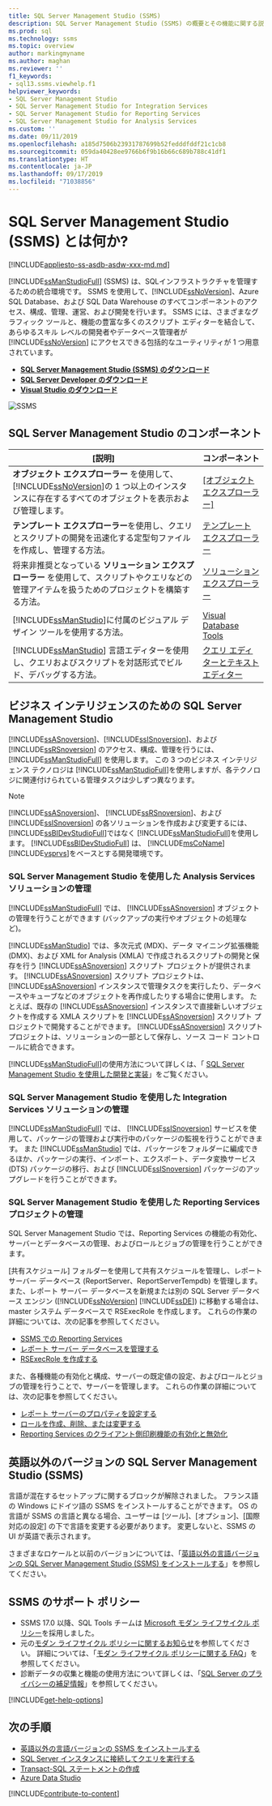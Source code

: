 ```yaml
---
title: SQL Server Management Studio (SSMS)
description: SQL Server Management Studio (SSMS) の概要とその機能に関する説明。
ms.prod: sql
ms.technology: ssms
ms.topic: overview
author: markingmyname
ms.author: maghan
ms.reviewer: ''
f1_keywords:
- sql13.ssms.viewhelp.f1
helpviewer_keywords:
- SQL Server Management Studio
- SQL Server Management Studio for Integration Services
- SQL Server Management Studio for Reporting Services
- SQL Server Management Studio for Analysis Services
ms.custom: ''
ms.date: 09/11/2019
ms.openlocfilehash: a185d7506b23931787699b52fedddfddf21c1cb8
ms.sourcegitcommit: 059da40428ee9766b6f9b16b66c689b788c41df1
ms.translationtype: HT
ms.contentlocale: ja-JP
ms.lasthandoff: 09/17/2019
ms.locfileid: "71038856"
---
```

# <a name="what-is-sql-server-management-studio-ssms"></a>SQL Server Management Studio (SSMS) とは何か?

[!INCLUDE[appliesto-ss-asdb-asdw-xxx-md.md](../includes/appliesto-ss-asdb-asdw-xxx-md.md)]

[!INCLUDE[ssManStudioFull](../includes/ssmanstudiofull-md.md)] (SSMS) は、SQLインフラストラクチャを管理するための統合環境です。 SSMS を使用して、[!INCLUDE[ssNoVersion](../includes/ssnoversion-md.md)]、Azure SQL Database、および SQL Data Warehouse のすべてコンポーネントのアクセス、構成、管理、運営、および開発を行います。 SSMS には、さまざまなグラフィック ツールと、機能の豊富な多くのスクリプト エディターを結合して、あらゆるスキル レベルの開発者やデータベース管理者が [!INCLUDE[ssNoVersion](../includes/ssnoversion-md.md)] にアクセスできる包括的なユーティリティが 1 つ用意されています。

- [**SQL Server Management Studio (SSMS) のダウンロード**](download-sql-server-management-studio-ssms.md)
- [**SQL Server Developer のダウンロード**](https://my.visualstudio.com/Downloads?q=SQL%20Server%20Developer)
- [**Visual Studio のダウンロード**](https://www.visualstudio.com/downloads/)

![SSMS](media/sql-server-management-studio-ssms/ssms.png)

## <a name="sql-server-management-studio-components"></a>SQL Server Management Studio のコンポーネント  
  
|[説明]|コンポーネント|  
|---------------|---------|  
|**オブジェクト エクスプローラー** を使用して、 [!INCLUDE[ssNoVersion](../includes/ssnoversion-md.md)]の 1 つ以上のインスタンスに存在するすべてのオブジェクトを表示および管理します。|[[オブジェクト エクスプローラー]](../ssms/object/object-explorer.md)|  
|**テンプレート エクスプローラー**を使用し、クエリとスクリプトの開発を迅速化する定型句ファイルを作成し、管理する方法。|[テンプレート エクスプローラー](../ssms/template/template-explorer.md)|  
|将来非推奨となっている **ソリューション エクスプローラー** を使用して、スクリプトやクエリなどの管理アイテムを扱うためのプロジェクトを構築する方法。|[ソリューション エクスプローラー](../ssms/solution/solution-explorer.md)|  
|[!INCLUDE[ssManStudio](../includes/ssmanstudio-md.md)]に付属のビジュアル デザイン ツールを使用する方法。|[Visual Database Tools](../ssms/visual-db-tools/visual-database-tools.md)|  
|[!INCLUDE[ssManStudio](../includes/ssmanstudio-md.md)] 言語エディターを使用し、クエリおよびスクリプトを対話形式でビルド、デバッグする方法。|[クエリ エディターとテキスト エディター](scripting/query-and-text-editors-sql-server-management-studio.md)

## <a name="sql-server-management-studio-for-business-intelligence"></a>ビジネス インテリジェンスのための SQL Server Management Studio

[!INCLUDE[ssASnoversion](../includes/ssasnoversion_md.md)]、[!INCLUDE[ssISnoversion](../includes/ssisnoversion-md.md)]、および [!INCLUDE[ssRSnoversion](../includes/ssrsnoversion-md.md)] のアクセス、構成、管理を行うには、[!INCLUDE[ssManStudioFull](../includes/ssmanstudiofull-md.md)] を使用します。 この 3 つのビジネス インテリジェンス テクノロジは [!INCLUDE[ssManStudioFull](../includes/ssmanstudiofull-md.md)]を使用しますが、各テクノロジに関連付けられている管理タスクは少しずつ異なります。

> [!NOTE]
> [!INCLUDE[ssASnoversion](../includes/ssasnoversion_md.md)]、 [!INCLUDE[ssRSnoversion](../includes/ssrsnoversion-md.md)]、および [!INCLUDE[ssISnoversion](../includes/ssisnoversion-md.md)] の各ソリューションを作成および変更するには、 [!INCLUDE[ssBIDevStudioFull](../includes/ssbidevstudiofull_md.md)]ではなく [!INCLUDE[ssManStudioFull](../includes/ssmanstudiofull-md.md)]を使用します。 [!INCLUDE[ssBIDevStudioFull](../includes/ssbidevstudiofull_md.md)] は、 [!INCLUDE[msCoName](../includes/msconame_md.md)][!INCLUDE[vsprvs](../includes/vsprvs-md.md)]をベースとする開発環境です。

### <a name="managing-analysis-services-solutions-using-sql-server-management-studio"></a>SQL Server Management Studio を使用した Analysis Services ソリューションの管理

[!INCLUDE[ssManStudioFull](../includes/ssmanstudiofull-md.md)] では、 [!INCLUDE[ssASnoversion](../includes/ssasnoversion_md.md)] オブジェクトの管理を行うことができます (バックアップの実行やオブジェクトの処理など)。

[!INCLUDE[ssManStudio](../includes/ssmanstudio-md.md)] では、多次元式 (MDX)、データ マイニング拡張機能 (DMX)、および XML for Analysis (XMLA) で作成されるスクリプトの開発と保存を行う [!INCLUDE[ssASnoversion](../includes/ssasnoversion_md.md)] スクリプト プロジェクトが提供されます。 [!INCLUDE[ssASnoversion](../includes/ssasnoversion_md.md)] スクリプト プロジェクトは、 [!INCLUDE[ssASnoversion](../includes/ssasnoversion_md.md)] インスタンスで管理タスクを実行したり、データベースやキューブなどのオブジェクトを再作成したりする場合に使用します。 たとえば、既存の [!INCLUDE[ssASnoversion](../includes/ssasnoversion_md.md)] インスタンスで直接新しいオブジェクトを作成する XMLA スクリプトを [!INCLUDE[ssASnoversion](../includes/ssasnoversion_md.md)] スクリプト プロジェクトで開発することができます。 [!INCLUDE[ssASnoversion](../includes/ssasnoversion_md.md)] スクリプト プロジェクトは、ソリューションの一部として保存し、ソース コード コントロールに統合できます。
  
[!INCLUDE[ssManStudioFull](../includes/ssmanstudiofull-md.md)]の使用方法について詳しくは、「 [SQL Server Management Studio を使用した開発と実装](https://docs.microsoft.com/analysis-services/instances/analysis-services-scripts-project-in-sql-server-management-studio)」をご覧ください。
  
### <a name="managing-integration-services-solutions-using-sql-server-management-studio"></a>SQL Server Management Studio を使用した Integration Services ソリューションの管理

[!INCLUDE[ssManStudioFull](../includes/ssmanstudiofull-md.md)] では、 [!INCLUDE[ssISnoversion](../includes/ssisnoversion-md.md)] サービスを使用して、パッケージの管理および実行中のパッケージの監視を行うことができます。 また [!INCLUDE[ssManStudio](../includes/ssmanstudio-md.md)] では、パッケージをフォルダーに編成できるほか、パッケージの実行、インポート、エクスポート、データ変換サービス (DTS) パッケージの移行、および [!INCLUDE[ssISnoversion](../includes/ssisnoversion-md.md)] パッケージのアップグレードを行うことができます。

### <a name="managing-reporting-services-projects-using-sql-server-management-studio"></a>SQL Server Management Studio を使用した Reporting Services プロジェクトの管理

SQL Server Management Studio では、Reporting Services の機能の有効化、サーバーとデータベースの管理、およびロールとジョブの管理を行うことができます。

[共有スケジュール] フォルダーを使用して共有スケジュールを管理し、レポート サーバー データベース (ReportServer、ReportServerTempdb) を管理します。 また、レポート サーバー データベースを新規または別の SQL Server データベース エンジン ([!INCLUDE[ssNoVersion](../includes/ssnoversion-md.md)] [!INCLUDE[ssDE](../includes/ssde_md.md)]) に移動する場合は、master システム データベースで RSExecRole を作成します。 これらの作業の詳細については、次の記事を参照してください。  

- [SSMS での Reporting Services](../reporting-services/tools/reporting-services-in-sql-server-management-studio-ssrs.md)
- [レポート サーバー データベースを管理する](../reporting-services/report-server/administer-a-report-server-database-ssrs-native-mode.md)
- [RSExecRole を作成する](../reporting-services/security/create-the-rsexecrole.md)

また、各種機能の有効化と構成、サーバーの既定値の設定、およびロールとジョブの管理を行うことで、サーバーを管理します。 これらの作業の詳細については、次の記事を参照してください。

- [レポート サーバーのプロパティを設定する](../reporting-services/tools/set-report-server-properties-management-studio.md)
- [ロールを作成、削除、または変更する](../reporting-services/security/role-definitions-create-delete-or-modify.md)
- [Reporting Services のクライアント側印刷機能の有効化と無効化](../reporting-services/report-server/enable-and-disable-client-side-printing-for-reporting-services.md)

## <a name="non-english-language-versions-of-sql-server-management-studio-ssms"></a>英語以外のバージョンの SQL Server Management Studio (SSMS)

言語が混在するセットアップに関するブロックが解除されました。 フランス語の Windows にドイツ語の SSMS をインストールすることができます。 OS の言語が SSMS の言語と異なる場合、ユーザーは [ツール]、[オプション]、[国際対応の設定] の下で言語を変更する必要があります。 変更しないと、SSMS の UI が英語で表示されます。

さまざまなロケールと以前のバージョンについては、「[英語以外の言語バージョンの SQL Server Management Studio (SSMS) をインストールする](install-other-languages.md)」を参照してください。

## <a name="support-policy-for-ssms"></a>SSMS のサポート ポリシー

- SSMS 17.0 以降、SQL Tools チームは [Microsoft モダン ライフサイクル ポリシー](https://support.microsoft.com/help/30881/modern-lifecycle-policy)を採用しました。
- 元の[モダン ライフサイクル ポリシーに関するお知らせ](https://support.microsoft.com/help/447912/announcing-microsoft-modern-lifecycle-policy)を参照してください。 詳細については、「[モダン ライフサイクル ポリシーに関する FAQ](https://support.microsoft.com/help/30882/modern-lifecycle-policy-faq)」を参照してください。
- 診断データの収集と機能の使用方法について詳しくは、「[SQL Server のプライバシーの補足情報](https://docs.microsoft.com/sql/sql-server/sql-server-privacy)」を参照してください。

[!INCLUDE[get-help-options](../includes/paragraph-content/get-help-options.md)]

## <a name="next-steps"></a>次の手順

- [英語以外の言語バージョンの SSMS をインストールする](install-other-languages.md)
- [SQL Server インスタンスに接続してクエリを実行する](tutorials/connect-query-sql-server.md)
- [Transact-SQL ステートメントの作成](https://msdn.microsoft.com/2addc9be-67d0-423d-a457-192fe9d7d058)
- [Azure Data Studio](../azure-data-studio/what-is.md)

[!INCLUDE[contribute-to-content](../includes/paragraph-content/contribute-to-content.md)]

